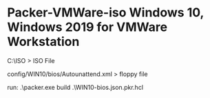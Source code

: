 # Packer-VMWare-iso Windows 10, Windows 2019 for VMWare Workstation

C:\ISO > ISO File

config/WIN10/bios/Autounattend.xml > floppy file  

run:
 .\packer.exe build .\WIN10-bios.json.pkr.hcl
